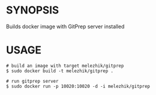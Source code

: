 # SYNOPSIS

Builds docker image with GitPrep server installed


# USAGE

    # build an image with target melezhik/gitprep
    $ sudo docker build -t melezhik/gitprep .

    # run gitprep server
    $ sudo docker run -p 10020:10020 -d -i melezhik/gitprep

